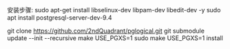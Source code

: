 安装步骤:
sudo apt-get install libselinux-dev libpam-dev libedit-dev -y
sudo apt install postgresql-server-dev-9.4

git clone https://github.com/2ndQuadrant/pglogical.git
git submodule update --init --recursive
make USE_PGXS=1
sudo make USE_PGXS=1 install